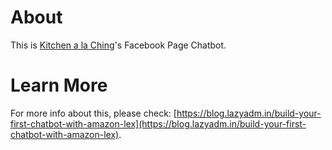 # About

This is [Kitchen a la Ching](https://www.facebook.com/kitchenalaching/)'s Facebook Page Chatbot.

# Learn More

For more info about this, please check: [https://blog.lazyadm.in/build-your-first-chatbot-with-amazon-lex](https://blog.lazyadm.in/build-your-first-chatbot-with-amazon-lex).
